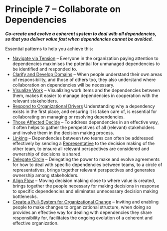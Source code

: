 [:menu-title]: # "Collaborate on Dependencies"

# Principle 7 – Collaborate on Dependencies


**_Co-create and evolve a coherent system to deal with all dependencies, so that you deliver value fast when dependencies cannot be avoided._**

Essential patterns to help you achieve this:

-   [Navigate via Tension](section:navigate-via-tension.html) – Everyone in the organization paying attention to dependencies maximises the potential for unmanaged dependencies to be identified and responded to.
-   [Clarify and Develop Domains](section:clarify-and-develop-domains.html) – When people understand their own areas of responsibility, and those of others too, they also understand where collaboration on dependencies will be necessary.
-   [Visualize Work](section:visualize-work.html) – Visualizing work items and the dependencies between them, makes it easier to manage dependencies in cooperation with the relevant stakeholders. 
-   [Respond to Organizational Drivers](section:respond-to-organizational-drivers.html) Understanding why a dependency exists in the first place, and ensuring it is taken care of, is essential for collaborating on managing or resolving dependencies. 
-   [Those Affected Decide](section:those-affected-decide.html) – To address dependencies in an effective way, it often helps to gather the perspectives of all (relevant) stakeholders and involve them in the decision making process.
-   [Linking](section:linking.html) – Dependencies between two teams can often be addressed effectively by sending a [Representative](section:representative.html) to the decision making of the other team, to ensure all relevant perspectives are considered and ownership of decisions is shared.
-   [Delegate Circle](section:delegate-circle.html) – Delegating the power to make and evolve agreements for how to deal with specific dependencies between teams, to a circle of representatives, brings together relevant perspectives and generates ownership among stakeholders. 
-   [Align Flow](section:align-flow.html) – Moving decision making close to where value is created, brings together the people necessary for making decisions in response to specific dependencies and eliminates unnecessary decision making bottlenecks.
-   [Create a Pull-System for Organizational Change](section:create-a-pull-system-for-organizational-change.html) – Inviting and enabling people to make changes to organizational structure, when doing so provides an effective way for dealing with dependencies they share responsibility for, facilitates the ongoing evolution of a coherent and effective organization.
